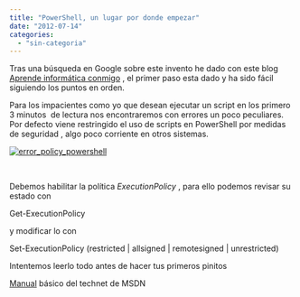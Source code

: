 ```yaml
---
title: "PowerShell, un lugar por donde empezar"
date: "2012-07-14"
categories: 
  - "sin-categoria"
---
```


Tras una búsqueda en Google sobre este invento he dado con este blog [Aprende informática conmigo](https://www.aprendeinformaticaconmigo.com/powershell "Aprende informática conmigo") , el primer paso esta dado y ha sido fácil siguiendo los puntos en orden.

Para los impacientes como yo que desean ejecutar un script en los primero 3 minutos  de lectura nos encontraremos con errores un poco peculiares.  Por defecto viene restringido el uso de scripts en PowerShell por medidas de seguridad , algo poco corriente en otros sistemas.

[![](images/error_policy_powershell.png "error_policy_powershell")](https://luispuente.net/wp-content/uploads/2012/07/error_policy_powershell.png)

 

Debemos habilitar la política _ExecutionPolicy_ , para ello podemos revisar su estado con

Get-ExecutionPolicy

y modificar lo con

Set-ExecutionPolicy (restricted | allsigned | remotesigned | unrestricted)

Intentemos leerlo todo antes de hacer tus primeros pinitos

[Manual](https://technet.microsoft.com/es-es/library/cc196356) básico del technet de MSDN
